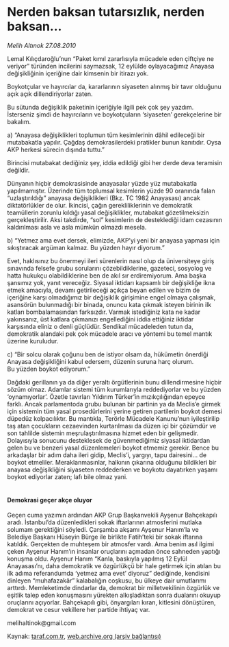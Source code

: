 # Nerden baksan tutarsızlık, nerden baksan...

*Melih Altınok 27.08.2010*

<div class="yazi"><p>Lemal Kılıçdaroğlu’nun “Paket kımıl zararlısıyla mücadele eden çiftçiye ne veriyor” türünden incilerini saymazsak, 12 eylülde oylayacağımız Anayasa değişikliğinin içeriğine dair kimsenin bir itirazı yok.</p>
<p>Boykotçular ve hayırcılar da, kararlarının siyaseten alınmış bir tavır olduğunu açık açık dillendiriyorlar zaten.</p>
<p>Bu sütunda değişiklik paketinin içeriğiyle ilgili pek çok şey yazdım. İsterseniz şimdi de hayırcıların ve boykotçuların ‘siyaseten’ gerekçelerine bir bakalım.</p>
<p>a) “Anayasa değişiklikleri toplumun tüm kesimlerinin dâhil edileceği bir mutabakatla yapılır. Çağdaş demokrasilerdeki pratikler bunun kanıtıdır. Oysa AKP herkesi sürecin dışında tuttu.”</p>
<p>Birincisi mutabakat dediğiniz şey, iddia edildiği gibi her derde deva teramisin değildir.</p>
<p>Dünyanın hiçbir demokrasisinde anayasalar yüzde yüz mutabakatla yapılmamıştır. Üzerinde tüm toplumsal kesimlerin yüzde 90 oranında falan “uzlaştırıldığı” anayasa değişiklikleri (Bkz. TC 1982 Anayasası) ancak diktatörlükler de olur. İkincisi, çağın gerekliliklerinin ve demokratik teamüllerin zorunlu kıldığı yasal değişiklikler, mutabakat gözetilmeksizin gerçekleştirilir. Aksi takdirde, “sol” kesimlerin de desteklediği idam cezasının kaldırılması asla ve asla mümkün olmazdı mesela.</p>
<p>b) “Yetmez ama evet dersek, elimizde, AKP’yi yeni bir anayasa yapması için sıkıştıracak argüman kalmaz. Bu yüzden hayır diyorum.”</p>
<p>Evet, haklısınız bu önermeyi ileri sürenlerin nasıl olup da üniversiteye giriş sınavında felsefe grubu sorularını çözebildiklerine, gazeteci, sosyolog ve hatta hukukçu olabildiklerine ben de akıl sır erdiremiyorum. Ama başka şansımız yok, yanıt vereceğiz. Siyasal iktidarı kapsamlı bir değişikliğe ikna etmek amacıyla, devamı getirileceği açıkça beyan edilen ve bizim de içeriğine karşı olmadığımız bir değişiklik girişimine engel olmaya çalışmak, asansörün bulunmadığı bir binada, onuncu kata çıkmak isteyen birinin ilk katları bombalamasından farksızdır. Varmak istediğiniz kata ne kadar yakınsanız, üst katlara çıkmanızı engellediğini iddia ettiğiniz iktidar karşısında eliniz o denli güçlüdür. Sendikal mücadeleden tutun da, demokratik alandaki pek çok mücadele aracı ve yöntemi bu temel mantık üzerine kuruludur.</p>
<p>c) “Bir solcu olarak çoğunu ben de istiyor olsam da, hükümetin önerdiği Anayasa değişikliğini kabul edersem, düzenin suruna harç olurum.<br/>Bu yüzden boykot ediyorum.”</p>
<p>Dağdaki gerillanın ya da diğer yeraltı örgütlerinin bunu dillendirmesine hiçbir sözüm olmaz. Adamlar sistemi tüm kurumlarıyla reddediyorlar ve bu yüzden ‘oynamıyorlar’. Özetle tavırları Yıldırım Türker’in mızıkçılığından epeyce farklı. Ancak parlamentoda grubu bulunan bir partinin ya da Meclis’e girmek için sistemin tüm yasal prosedürlerini yerine getiren partilerin boykot demesi düpedüz kolpacılıktır. Bu mantıkla, Terörle Mücadele Kanunu’nun iyileştirilip taş atan çocukların cezaevinden kurtarılması da düzen içi bir çözümdür ve son tahlilde sistemin meşrulaştırılmasına hizmet eden bir gelişmedir. Dolayısıyla sonucunu desteklesek de güvenmediğimiz siyasal iktidardan gelen bu ve benzeri yasal düzenlemeleri boykot etmemiz gerekir. Bence bu arkadaşlar bir adım daha ileri gidip, Meclis’i, yargıyı, tapu dairesini... de boykot etmeliler. Meraklanmasınlar, halkının çıkarına olduğunu bildikleri bir anayasa değişikliğini siyaseten reddederken ve boykotu dayatırken yaşamı boykot ediyorlar zaten; lafı bile olmaz yani.</p>
<h4><br/>Demokrasi geçer akçe oluyor</h4>
<p>Geçen cuma yazımın ardından AKP Grup Başkanvekili Ayşenur Bahçekapılı aradı. İstanbul’da düzenledikleri sokak iftarlarının atmosferini mutlaka solumam gerektiğini söyledi. Çarşamba akşamı Ayşenur Hanım’la ve Belediye Başkanı Hüseyin Bürge ile birlikte Fatih’teki bir sokak iftarına katıldık. Gerçekten de muhteşem bir atmosfer vardı. Ama benim asıl ilgimi çeken Ayşenur Hanım’ın insanlar oruçlarını açmadan önce sahneden yaptığı konuşma oldu. Ayşenur Hanım “Kanla, baskıyla yapılmış 12 Eylül Anayasası’nı, daha demokratik ve özgürlükçü bir hale getirmek için atılan bu ilk adıma referandumda ‘yetmez ama evet’ diyoruz” dediğinde, kendisini dinleyen “muhafazakâr” kalabalığın coşkusu, bu ülkeye dair umutlarımı arttırdı. Memleketimde dindarlar da, demokrat bir milletvekilinin özgürlük ve eşitlik talep eden konuşmasını yürekten alkışladıktan sonra dualarını okuyup oruçlarını açıyorlar. Bahçekapılı gibi, önyargıları kıran, kitlesini dönüştüren, demokrat ve cesur vekillere her partide ihtiyaç var.</p>
<p>melihaltinok@gmail.com</p></div>

Kaynak: [taraf.com.tr](http://www.taraf.com.tr:80/melih-altinok/makale-nerden-baksan-tutarsizlik-nerden-baksan.htm), [web.archive.org (arşiv bağlantısı)](http://web.archive.org/web/20100828194444/http://www.taraf.com.tr:80/melih-altinok/makale-nerden-baksan-tutarsizlik-nerden-baksan.htm)
